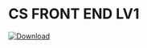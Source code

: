# CS FRONT END LV1

[![Download](https://appdb.cc/img/download_button.png)](https://github.com/antronic/cs-front-end-lv1/archive/v0.1-beta.zip)
